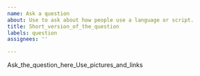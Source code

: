 ```yaml
---
name: Ask a question
about: Use to ask about how people use a language or script.
title: Short_version_of_the_question
labels: question
assignees: ''

---
```


Ask_the_question_here_Use_pictures_and_links
